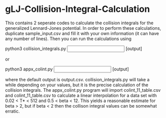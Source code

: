 # gLJ-Collision-Integral-Calculation

This contains 2 seperate codes to calculate the collision integrals for the generalized Lennard-Jones potential. In order to perform these calculations, duplicate sample_input.csv and fill it with your own information (it can have any number of lines). Then you can run the calculations using 

python3 collision_integrals.py <input> [output]

or

python3 appx_colint.py <input> [output]

where the default output is output.csv. collision_integrals.py will take a while depending on your values, but it is the precise calculation of the collision integrals. The appx_colint.py program will import colint_11_table.csv and colint_11_table.csv to calculate a linear interpolation for a data set with 0.02 < T* < 512 and 0.5 < beta < 12. This yields a reasonable estimate for beta > 2, but if beta < 2 then the collison integral values can be somewhat erratic.

